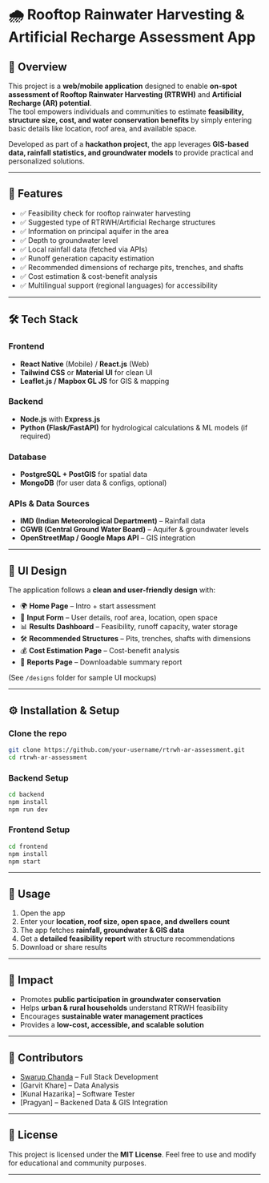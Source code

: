 
# 🌧️ Rooftop Rainwater Harvesting & Artificial Recharge Assessment App

## 📌 Overview
This project is a **web/mobile application** designed to enable **on-spot assessment of Rooftop Rainwater Harvesting (RTRWH)** and **Artificial Recharge (AR) potential**.  
The tool empowers individuals and communities to estimate **feasibility, structure size, cost, and water conservation benefits** by simply entering basic details like location, roof area, and available space.  

Developed as part of a **hackathon project**, the app leverages **GIS-based data, rainfall statistics, and groundwater models** to provide practical and personalized solutions.

---

## 🚀 Features
- ✅ Feasibility check for rooftop rainwater harvesting  
- ✅ Suggested type of RTRWH/Artificial Recharge structures  
- ✅ Information on principal aquifer in the area  
- ✅ Depth to groundwater level  
- ✅ Local rainfall data (fetched via APIs)  
- ✅ Runoff generation capacity estimation  
- ✅ Recommended dimensions of recharge pits, trenches, and shafts  
- ✅ Cost estimation & cost-benefit analysis  
- ✅ Multilingual support (regional languages) for accessibility  

---

## 🛠️ Tech Stack
### Frontend
- **React Native** (Mobile) / **React.js** (Web)  
- **Tailwind CSS** or **Material UI** for clean UI  
- **Leaflet.js / Mapbox GL JS** for GIS & mapping  

### Backend
- **Node.js** with **Express.js**  
- **Python (Flask/FastAPI)** for hydrological calculations & ML models (if required)  

### Database
- **PostgreSQL + PostGIS** for spatial data  
- **MongoDB** (for user data & configs, optional)  

### APIs & Data Sources
- **IMD (Indian Meteorological Department)** – Rainfall data  
- **CGWB (Central Ground Water Board)** – Aquifer & groundwater levels  
- **OpenStreetMap / Google Maps API** – GIS integration  

---

## 📲 UI Design
The application follows a **clean and user-friendly design** with:  
- 🌍 **Home Page** – Intro + start assessment  
- 📝 **Input Form** – User details, roof area, location, open space  
- 📊 **Results Dashboard** – Feasibility, runoff capacity, water storage  
- 🛠️ **Recommended Structures** – Pits, trenches, shafts with dimensions  
- 💰 **Cost Estimation Page** – Cost-benefit analysis  
- 📜 **Reports Page** – Downloadable summary report  

(See `/designs` folder for sample UI mockups)

---

## ⚙️ Installation & Setup
### Clone the repo
```bash
git clone https://github.com/your-username/rtrwh-ar-assessment.git
cd rtrwh-ar-assessment
````

### Backend Setup

```bash
cd backend
npm install
npm run dev
```

### Frontend Setup

```bash
cd frontend
npm install
npm start
```

---

## 📖 Usage

1. Open the app
2. Enter your **location, roof size, open space, and dwellers count**
3. The app fetches **rainfall, groundwater & GIS data**
4. Get a **detailed feasibility report** with structure recommendations
5. Download or share results

---

## 🎯 Impact

* Promotes **public participation in groundwater conservation**
* Helps **urban & rural households** understand RTRWH feasibility
* Encourages **sustainable water management practices**
* Provides a **low-cost, accessible, and scalable solution**

---

## 👥 Contributors

* [Swarup Chanda](https://github.com/swarupecenits) – Full Stack Development
* \[Garvit Khare] – Data Analysis
* \[Kunal Hazarika] – Software Tester
* \[Pragyan] – Backened Data & GIS Integration

---

## 📜 License

This project is licensed under the **MIT License**.
Feel free to use and modify for educational and community purposes.

---

